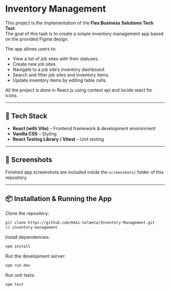 # Inventory Management

This project is the implementation of the **Flex Business Solutions Tech Test**.  
The goal of this task is to create a simple inventory management app based on the provided Figma design.

The app allows users to:
- View a list of job sites with their statuses.
- Create new job sites.
- Navigate to a job site’s inventory dashboard.
- Search and filter job sites and inventory items.
- Update inventory items by editing table cells.

All the project is done in React.js using context api and lucide react for icons.

---

## 🚀 Tech Stack
- **React (with Vite)** – Frontend framework & development environment
- **Vanilla CSS** – Styling
- **React Testing Library / Vitest** – Unit testing

---

## 📸 Screenshots
Finished app screenshots are included inside the `screenshots/` folder of this repository.

---

## 📦 Installation & Running the App

Clone the repository:

```bash
git clone https://github.com/Haki-Celmeta/Inventory-Management.git
cd inventory-management
```

Install dependencies:
```bash
npm install
```

Run the development server:
```bash
npm run dev
```

Run unit tests:
```bash
npm test
```


